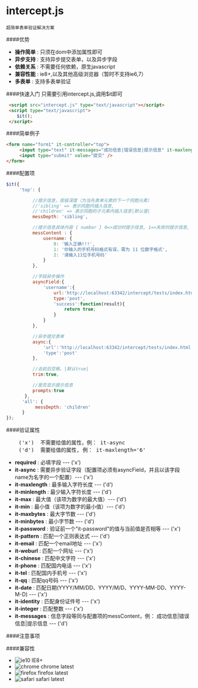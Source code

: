 intercept.js 
=============
```
超简单表单验证解决方案
```

####优势
* **操作简单** : 只须在dom中添加属性即可
* **异步支持** : 支持异步提交表单，以及异步字段
* **依赖关系** : 不需要任何依赖，原生javascript 
* **兼容性能** : ie8+,以及其他高级浏览器（暂时不支持ie6,7）
* **多表单** : 支持多表单验证

####快速入门
只需要引用intercept.js,调用$it即可
``` html
 <script src="intercept.js" type="text/javascript"></script>
 <script type="text/javascript">
    $it();
 </script>
```
####简单例子
``` html
<form name="form1" it-controller="top">
     <input type="text" it-messages="成功信息|错误信息|提示信息" it-maxlength="8" it-async required />
     <input type="submit" value="提交" />
</form>
```
####配置项
``` javascript
$it({
     'top': {

          //提示信息，层级深度（为当先表单元素的下一个同胞元素）
          //'sibling' => 表示同胞内插入信息, 
          //'children' => 表示同胞的子元素内插入信息|默认值|
          messDepth: 'sibling',

          //提示信息具体内容 { number } 0=>成功时提示信息, 1=>失败时提示信息, 2=>提醒信息
          messContent : {
              username: {
                  0: '输入正确!!!',
                  1: '你输入的手机号码格式有误，需为 11 位数字格式',
                  2: '请输入11位手机号码'
              }
          },

          //字段异步操作
          asyncField:{
              'username':{
                  url:'http://localhost:63342/intercept/tests/index.html',
                  type:'post',
                  'success':function(result){
                      return true;
                  }
              }
          },

          //异步提交表单
          async:{
              'url':'http://localhost:63342/intercept/tests/index.html',
              'type':'post'
          },

          //去前后空格，|默认true|
          trim:true,

          //是否显示提示信息
          prompts:true
       },
      'all': {
           messDepth: 'children'
      }
});
```
####验证属性
<pre>
    ('x')  不需要给值的属性，例： it-async
    ('d')  需要给值的属性, 例： it-maxlength='6'
</pre>
* **required** : 必填字段 --- ('x')
* **it-async** : 需要异步验证字段（配置项必须有asyncField，并且以该字段name为名字的一个配置）--- ('x')
* **it-maxlength** : 最多输入字符长度 --- ('d')
* **it-minlength** : 最少输入字符长度 --- ('d')
* **it-max** : 最大值（该项为数字的最大值）--- ('d')
* **it-min** : 最小值（该项为数字的最小值）--- ('d')
* **it-maxbytes** : 最大字节数 --- ('d')
* **it-minbytes** : 最小字节数 --- ('d')
* **it-password** : 验证前一个"it-password"的值与当前值是否相等 --- ('x')
* **it-pattern** : 匹配一个正则表达式 --- ('d')
* **it-email** : 匹配一个email地址 --- ('x')
* **it-weburl** : 匹配一个网址 --- ('x')
* **it-chinese** : 匹配中文字符 --- ('x')
* **it-phone** : 匹配国内电话 --- ('x')
* **it-tel** : 匹配国内手机号 --- ('x')
* **it-qq** : 匹配qq号码 --- ('x')
* **it-date** : 匹配日期(YYYY/MM/DD、YYYY/M/D、YYYY-MM-DD、YYYY-M-D) --- ('x')
* **it-identity** : 匹配身份证件号 --- ('x')
* **it-integer** : 匹配整数 --- ('x')
* **it-messages** : 信息字段等同与配置项的messContent，例： 成功信息|错误信息|提示信息 --- ('d')

####注意事项

####兼容性
* ![ie10](http://ydrimg.oss-cn-hangzhou.aliyuncs.com/20140919111504913271952205.png) IE8+
* ![chrome](http://ydrimg.oss-cn-hangzhou.aliyuncs.com/20140919111534857215164833.png) chrome latest
* ![firefox](http://ydrimg.oss-cn-hangzhou.aliyuncs.com/20140919111545251609050667.png) firefox latest
* ![safari](http://ydrimg.oss-cn-hangzhou.aliyuncs.com/20140919191953088445180368.png) safari latest
